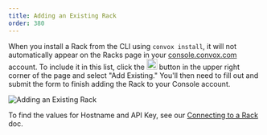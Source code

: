 ```yaml
---
title: Adding an Existing Rack
order: 380
---
```


When you install a Rack from the CLI using `convox install`, it will not automatically appear on the Racks page in your [console.convox.com](https://console.convox.com) account. To include it in this list, click the <img src="/assets/images/docs/add-rack.png" alt="Add Rack" style="height: 1.5em;"> button in the upper right corner of the page and select "Add Existing." You'll then need to fill out and submit the form to finish adding the Rack to your Console account.

![Adding an Existing Rack](/assets/images/docs/adding-an-existing-rack/adding-an-existing-rack.png)

To find the values for Hostname and API Key, see our [Connecting to a Rack](/docs/connecting-to-a-rack) doc.
